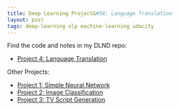 ```yaml
---
title: Deep Learning Project&#58; Language Translation
layout: post
tags: deep-learning nlp machine-learning udacity
---
```


Find the code and notes in my DLND repo:
* [Project 4: Language Translation](https://github.com/krbnite/deep-learning-nanodegree/tree/master/Project4-Language-Translation)

Other Projects:
* [Project 1: Simple Neural Network](https://github.com/krbnite/deep-learning-nanodegree/tree/master/Project1-Simple-Neural-Network)
* [Project 2: Image Classification](https://github.com/krbnite/deep-learning-nanodegree/tree/master/Project2-Image-Classification)
* [Project 3: TV Script Generation](https://github.com/krbnite/deep-learning-nanodegree/tree/master/Project3-TV-Script-Generation)
